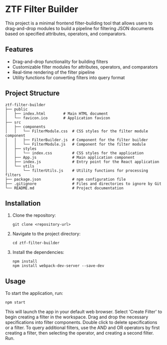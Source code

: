 # ZTF Filter Builder

This project is a minimal frontend filter-building tool that allows users to drag-and-drop modules to build a pipeline for filtering JSON documents based on specified attributes, operators, and comparators.

## Features

- Drag-and-drop functionality for building filters
- Customizable filter modules for attributes, operators, and comparators
- Real-time rendering of the filter pipeline
- Utility functions for converting filters into query format

## Project Structure

```
ztf-filter-builder
├── public
│   ├── index.html        # Main HTML document
│   └── favicon.ico       # Application favicon
├── src
│   ├── components
│   │   └── FilterModule.css  # CSS styles for the filter module component
│   │   ├── FilterBuilder.js  # Component for the filter builder
│   │   └── FilterModule.js   # Component for the filter module
│   ├── styles
│   │   └── index.css         # CSS styles for the application
│   ├── App.js                # Main application component
│   ├── index.js              # Entry point for the React application
│   └── utils
│       └── filterUtils.js    # Utility functions for processing filters
├── package.json              # npm configuration file
├── .gitignore                # Files and directories to ignore by Git
└── README.md                 # Project documentation
```

## Installation

1. Clone the repository:
   ```
   git clone <repository-url>
   ```
2. Navigate to the project directory:
   ```
   cd ztf-filter-builder
   ```
3. Install the dependencies:
   ```
   npm install
   npm install webpack-dev-server --save-dev
   ```

## Usage

To start the application, run:
```
npm start
```
This will launch the app in your default web browser.
Select 'Create Filter' to begin creating a filter in the workspace.
Drag and drop the necessary specifications into filter components.
Double click to delete specifications or a filter.
To query additional filters, use the AND and OR operators by first creating a filter, then selecting the operator, and creating a second filter.
Run.


